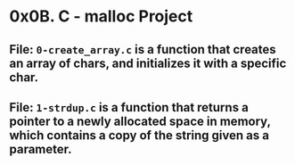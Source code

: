 # 0x0B. C - malloc Project

## File: `0-create_array.c` is a function that creates an array of chars, and initializes it with a specific char.

## File: `1-strdup.c` is a function that returns a pointer to a newly allocated space in memory, which contains a copy of the string given as a parameter.

